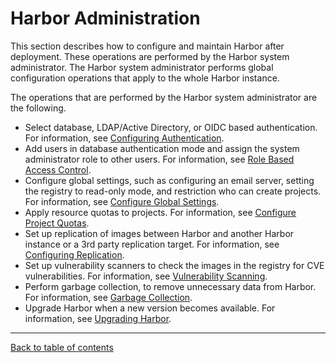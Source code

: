 # Harbor Administration

This section describes how to configure and maintain Harbor after deployment. These operations are performed by the Harbor system administrator. The Harbor system administrator performs global configuration operations that apply to the whole Harbor instance.

The operations that are performed by the Harbor system administrator are the following.

- Select database, LDAP/Active Directory, or OIDC based authentication. For information, see [Configuring Authentication](configure_authentication/configure_authentication.md).
- Add users in database authentication mode and assign the system administrator role to other users. For information, see [Role Based Access Control](managing_users/rbac.md).
- Configure global settings, such as configuring an email server, setting the registry to read-only mode, and restriction who can create projects. For information, see [Configure Global Settings](general_settings.md).
- Apply resource quotas to projects. For information, see [Configure Project Quotas](configure_project_quotas.md).
- Set up replication of images between Harbor and another Harbor instance or a 3rd party replication target. For information, see [Configuring Replication](configuring_replication/configuring_replication.md).
- Set up vulnerability scanners to check the images in the registry for CVE vulnerabilities. For information, see [Vulnerability Scanning](vulnerability_scanning/vulnerability_scanning.md).
- Perform garbage collection, to remove unnecessary data from Harbor. For information, see [Garbage Collection](garbage_collection.md).
- Upgrade Harbor when a new version becomes available. For information, see [Upgrading Harbor](upgrade/upgrade_migrate_data.md).

----------

[Back to table of contents](../index.md)